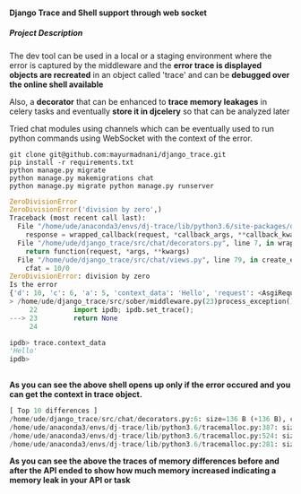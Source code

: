 #### Django Trace and Shell support through web socket

##### Project Description

The dev tool can be used in a local or a staging environment where the  error is captured by the middleware and the **error trace is displayed objects are recreated** in an object called 'trace' and can be **debugged  over the online shell available**

Also, a **decorator** that can be enhanced to **trace memory leakages** in  celery tasks and eventually **store it in djcelery** so that can be analyzed  later

Tried chat modules using channels which can be eventually used to run  python commands using WebSocket with the context of the error.

```shell
git clone git@github.com:mayurmadnani/django_trace.git 
pip install -r requirements.txt 
python manage.py migrate 
python manage.py makemigrations chat 
python manage.py migrate python manage.py runserver
```

```python
ZeroDivisionError
ZeroDivisionError('division by zero',)
Traceback (most recent call last):
  File "/home/ude/anaconda3/envs/dj-trace/lib/python3.6/site-packages/django/core/handlers/base.py", line 126, in _get_response
    response = wrapped_callback(request, *callback_args, **callback_kwargs)
  File "/home/ude/django_trace/src/chat/decorators.py", line 7, in wrap
    return function(request, *args, **kwargs)
  File "/home/ude/django_trace/src/chat/views.py", line 79, in create_error
    cfat = 10/0
ZeroDivisionError: division by zero
Is the error
{'d': 10, 'c': 6, 'a': 5, 'context_data': 'Hello', 'request': <AsgiRequest: GET '/create_error/'>}
> /home/ude/django_trace/src/sober/middleware.py(23)process_exception()
     22         import ipdb; ipdb.set_trace();
---> 23         return None
     24 

ipdb> trace.context_data                                                                                                                                          
'Hello'
ipdb>  
             
```

**As you can see the above shell opens up only if the error occured and you can get the context in trace object.**

```python
[ Top 10 differences ]
/home/ude/django_trace/src/chat/decorators.py:6: size=136 B (+136 B), count=1 (+1), average=136 B
/home/ude/anaconda3/envs/dj-trace/lib/python3.6/tracemalloc.py:387: size=96 B (+96 B), count=2 (+2), average=48 B
/home/ude/anaconda3/envs/dj-trace/lib/python3.6/tracemalloc.py:524: size=56 B (+56 B), count=1 (+1), average=56 B
/home/ude/anaconda3/envs/dj-trace/lib/python3.6/tracemalloc.py:281: size=40 B (+40 B), count=1 (+1), average=40 B

```

**As you can see the above the traces of memory differences before and after the API ended to show how much memory increased indicating a memory leak in your API or task**